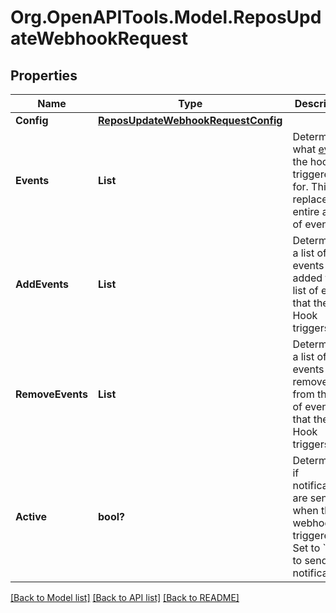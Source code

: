 # Org.OpenAPITools.Model.ReposUpdateWebhookRequest

## Properties

Name | Type | Description | Notes
------------ | ------------- | ------------- | -------------
**Config** | [**ReposUpdateWebhookRequestConfig**](ReposUpdateWebhookRequestConfig.md) |  | [optional] 
**Events** | **List<string>** | Determines what [events](https://docs.github.com/webhooks/event-payloads) the hook is triggered for. This replaces the entire array of events. | [optional] 
**AddEvents** | **List<string>** | Determines a list of events to be added to the list of events that the Hook triggers for. | [optional] 
**RemoveEvents** | **List<string>** | Determines a list of events to be removed from the list of events that the Hook triggers for. | [optional] 
**Active** | **bool?** | Determines if notifications are sent when the webhook is triggered. Set to &#x60;true&#x60; to send notifications. | [optional] [default to true]

[[Back to Model list]](../README.md#documentation-for-models) [[Back to API list]](../README.md#documentation-for-api-endpoints) [[Back to README]](../README.md)

